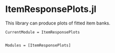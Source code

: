 # ItemResponsePlots.jl
This library can produce plots of fitted item banks.

```@meta
CurrentModule = ItemResponsePlots
```

```@index
```

```@autodocs
Modules = [ItemResponsePlots]
```

